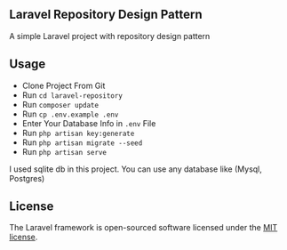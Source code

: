 ## Laravel Repository Design Pattern

A simple Laravel project with repository design pattern

## Usage
- Clone Project From Git
- Run ```cd laravel-repository```
- Run ```composer update```
- Run ```cp .env.example .env```
- Enter Your Database Info in ```.env``` File
- Run ```php artisan key:generate```
- Run ```php artisan migrate --seed```
- Run ```php artisan serve```

I used sqlite db in this project. You can use any database like (Mysql, Postgres)

## License

The Laravel framework is open-sourced software licensed under the [MIT license](https://opensource.org/licenses/MIT).
